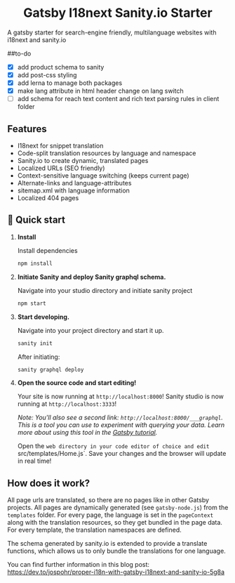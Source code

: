<h1 align="center">
  Gatsby I18next Sanity.io Starter
</h1>

A gatsby starter for search-engine friendly, multilanguage websites with i18next and sanity.io

##to-do

- [x] add product schema to sanity
- [x] add post-css styling
- [x] add lerna to manage both packages
- [x] make lang attribute in html header change on lang switch
- [ ] add schema for reach text content and rich text parsing rules in client folder

## Features

- I18next for snippet translation
- Code-split translation resources by language and namespace
- Sanity.io to create dynamic, translated pages
- Localized URLs (SEO friendly)
- Context-sensitive language switching (keeps current page)
- Alternate-links and language-attributes
- sitemap.xml with language information
- Localized 404 pages


## 🚀 Quick start

1.  **Install**

    Install dependencies
    
    ```sh
    npm install
    ```
2.  **Initiate Sanity and deploy Sanity graphql schema.**

    Navigate into your studio directory and initiate sanity project

    ```sh
    npm start
    ```


2.  **Start developing.**

    Navigate into your project directory and start it up.

    ```sh
    sanity init
    ```
    After initiating:
    
    ```sh
    sanity graphql deploy
    ```
    

3.  **Open the source code and start editing!**

    Your site is now running at `http://localhost:8000`!
    Sanity studio is now running at `http://localhost:3333`!

    _Note: You'll also see a second link: _`http://localhost:8000/___graphql`_. This is a tool you can use to experiment with querying your data. Learn more about using this tool in the [Gatsby tutorial](https://www.gatsbyjs.org/tutorial/part-five/#introducing-graphiql)._

    Open the `web directory in your code editor of choice and edit `src/templates/Home.js`. Save your changes and the browser will update in real time!

## How does it work?

All page urls are translated, so there are no pages like in other Gatsby projects. All pages are dynamically generated (see `gatsby-node.js`) from the `templates` folder.
For every page, the language is set in the `pageContext` along with the translation resources, so they get bundled in the page data. For every template, the translation namespaces are defined.

The schema generated by sanity.io is extended to provide a translate functions, which allows us to only bundle the translations for one language.

You can find further information in this blog post: https://dev.to/jospohr/proper-i18n-with-gatsby-i18next-and-sanity-io-5g8a

